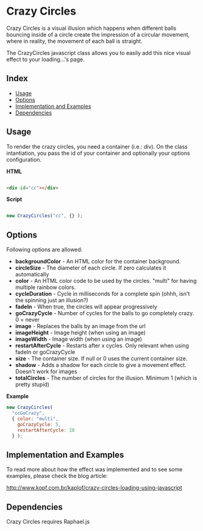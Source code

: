 # Crazy Circles
 
Crazy Circles is a visual illusion which happens when different balls bouncing inside of a circle create the impression of a circular movement, where in reality, the movement of each ball is straight.

The CrazyCircles javascript class allows you to easily add this nice visual effect to your loading...'s page.
 
## Index
 
* [Usage](#usage)
* [Options](#options)
* [Implementation and Examples](#implementation-and-examples)
* [Dependencies](#dependencies)
 
## Usage
 
To render the crazy circles, you need a container (i.e.: div). On the class intantiation, you pass the id of your container and optionally your options configuration.

**HTML**

```html

<div id="cc"></div>

```

**Script**

```javascript

new CrazyCircles("cc", {} );

```
 
## Options

Following options are allowed:

 * **backgroundColor** - An HTML color for the container background.
 * **circleSize** - The diameter of each circle. If zero calculates it automatically
 * **color** - An HTML color code to be used by the circles. "multi" for having multiple rainbow colors.
 * **cycleDuration** - Cycle in milliseconds for a complete spin (ohhh, isn't the spinning just an illusion?)
 * **fadeIn** - When true, the circles will appear progressively
 * **goCrazyCycle** - Number of cycles for the balls to go completely crazy. 0 = never
 * **image** - Replaces the balls by an image from the url
 * **imageHeight** - Image height (when using an image)
 * **imageWidth** - Image width (when using an image)
 * **restartAfterCycle** - Restarts after x cycles. Only relevant when using fadeIn or goCrazyCycle
 * **size** - The container size. If null or 0 uses the current container size.
 * **shadow** - Adds a shadow for each circle to give a movement effect. Doesn't work for images
 * **totalCircles** - The number of circles for the illusion. Minimum 1 (which is pretty stupid)	

**Example**

```javascript
new CrazyCircles(
  "ccGoCrazy", 
  { color: "multi", 
    goCrazyCycle: 5, 
    restartAfterCycle: 10 
  } );	
```
	

## Implementation and Examples

To read more about how the effect was implemented and to see some examples, please check the blog article:

<http://www.kopf.com.br/kaplof/crazy-circles-loading-using-javascript>

## Dependencies

Crazy Circles requires Raphael.js

